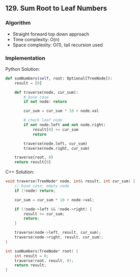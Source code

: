 ## 129. Sum Root to Leaf Numbers
### Algorithm
- Straight forward top down approach
- Time complexity: O(n)
- Space complexity: O(1), tail recursion used
### Implementation
Python Solution:
```python
def sumNumbers(self, root: Optional[TreeNode]):
    result = [0]

    def traverse(node, cur_sum):
        # base case
        if not node: return

        cur_sum = cur_sum * 10 + node.val

        # check leaf node
        if not node.left and not node.right:
            result[0] += cur_sum
            return

        traverse(node.left, cur_sum)
        traverse(node.right, cur_sum)

    traverse(root, 0)
    return result[0]
```
C++ Solution:
```cpp
void traverse(TreeNode* node, int& result, int cur_sum) {
    // base case: empty node
    if (!node) return;

    cur_sum = cur_sum * 10 + node->val;

    if (!node->left && !node->right) {
        result += cur_sum;
        return;
    }

    traverse(node->left, result, cur_sum);
    traverse(node->right, result, cur_sum);
}

int sumNumbers(TreeNode* root) {
    int result = 0;
    traverse(root, result, 0);
    return result;
}
```
